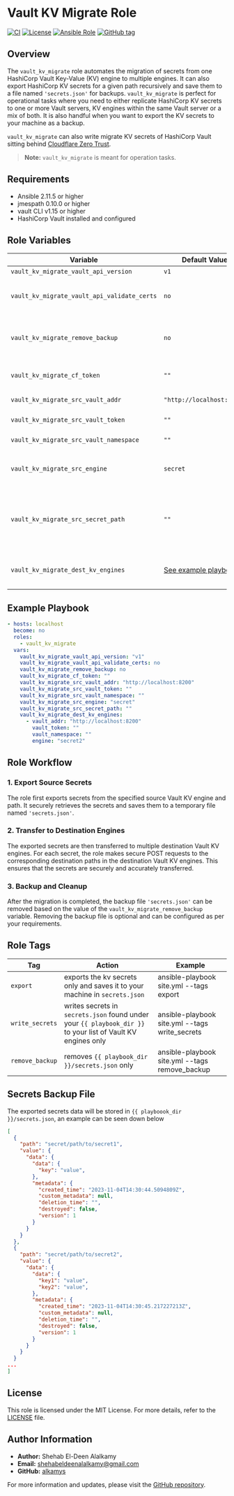 # Vault KV Migrate Role

[![CI](https://github.com/alalkamys/ansible-role-vault-kv-migrate/actions/workflows/ci.yaml/badge.svg)](https://github.com/alalkamys/ansible-role-vault-kv-migrate/actions/workflows/ci.yaml)
[![License](https://img.shields.io/badge/license-MIT%20License-brightgreen.svg)](https://opensource.org/licenses/MIT)
[![Ansible Role](https://img.shields.io/badge/ansible%20role-alalkamys.vault_kv_migrate-blue.svg)](https://galaxy.ansible.com/alalkamys/vault_kv_migrate/)
[![GitHub tag](https://img.shields.io/github/tag/alakamys/ansible-role-vault-kv-migrate.svg)](https://github.com/alalkamys/ansible-role-vault-kv-migrate/tags)

## Overview

The `vault_kv_migrate` role automates the migration of secrets from one HashiCorp Vault Key-Value (KV) engine to multiple engines. It can also export HashiCorp KV secrets for a given path recursively and save them to a file named `'secrets.json'` for backups. `vault_kv_migrate` is perfect for operational tasks where you need to either replicate HashiCorp KV secrets to one or more Vault servers, KV engines within the same Vault server or a mix of both. It is also handful when you want to export the KV secrets to your machine as a backup.

`vault_kv_migrate` can also write migrate KV secrets of HashiCorp Vault sitting behind [Cloudflare Zero Trust](https://developers.cloudflare.com/cloudflare-one/).

> **Note:** `vault_kv_migrate` is meant for operation tasks.

## Requirements

- Ansible 2.11.5 or higher
- jmespath 0.10.0 or higher
- vault CLI v1.15 or higher
- HashiCorp Vault installed and configured

## Role Variables

| Variable                                    | Default Value                             | Description                                                                                                                                                          |
| ------------------------------------------- | ----------------------------------------- | -------------------------------------------------------------------------------------------------------------------------------------------------------------------- |
| `vault_kv_migrate_vault_api_version`        | `v1`                                      | Vault API version to use.                                                                                                                                            |
| `vault_kv_migrate_vault_api_validate_certs` | `no`                                      | Whether to validate SSL certificates for Vault API requests. Set to `yes` to enable certificate validation.                                                          |
| `vault_kv_migrate_remove_backup`            | `no`                                      | Whether to remove `'secrets.json'` backup file after migration. Set to `yes` to remove the local backup file after the migration.                                    |
| `vault_kv_migrate_cf_token`                 | `""`                                      | Cloudflare token for Zero trust authentication. If not used, keep it empty.                                                                                          |
| `vault_kv_migrate_src_vault_addr`           | `"http://localhost:8200"`                 | Address of the source Vault server.                                                                                                                                  |
| `vault_kv_migrate_src_vault_token`          | `""`                                      | Token for authentication with the source Vault server.                                                                                                               |
| `vault_kv_migrate_src_vault_namespace`      | `""`                                      | Namespace for the source Vault server.                                                                                                                               |
| `vault_kv_migrate_src_engine`               | `secret`                                  | Source Vault KV engine from which secrets will be migrated. Don't add trailing `/` to the engine.                                                                    |
| `vault_kv_migrate_src_secret_path`          | `""`                                      | Path to the source secret within the source engine. if the value is `""` `vault_kv_migrate` will export/migrate all the secrets under `vault_kv_migrate_src_engine`. |
| `vault_kv_migrate_dest_kv_engines`          | [See example playbook](#example-playbook) | List of destination Vault KV engines with configurations. See example playbook for structure.                                                                        |

## Example Playbook

```yaml
- hosts: localhost
  become: no
  roles:
    - vault_kv_migrate
  vars:
    vault_kv_migrate_vault_api_version: "v1"
    vault_kv_migrate_vault_api_validate_certs: no
    vault_kv_migrate_remove_backup: no
    vault_kv_migrate_cf_token: ""
    vault_kv_migrate_src_vault_addr: "http://localhost:8200"
    vault_kv_migrate_src_vault_token: ""
    vault_kv_migrate_src_vault_namespace: ""
    vault_kv_migrate_src_engine: "secret"
    vault_kv_migrate_src_secret_path: ""
    vault_kv_migrate_dest_kv_engines:
      - vault_addr: "http://localhost:8200"
        vault_token: ""
        vault_namespace: ""
        engine: "secret2"
```

## Role Workflow

### 1. Export Source Secrets

The role first exports secrets from the specified source Vault KV engine and path. It securely retrieves the secrets and saves them to a temporary file named `'secrets.json'`.

### 2. Transfer to Destination Engines

The exported secrets are then transferred to multiple destination Vault KV engines. For each secret, the role makes secure POST requests to the corresponding destination paths in the destination Vault KV engines. This ensures that the secrets are securely and accurately transferred.

### 3. Backup and Cleanup

After the migration is completed, the backup file `'secrets.json'` can be removed based on the value of the `vault_kv_migrate_remove_backup` variable. Removing the backup file is optional and can be configured as per your requirements.

## Role Tags

| Tag             | Action                                                                                                       | Example                                        |
| --------------- | ------------------------------------------------------------------------------------------------------------ | ---------------------------------------------- |
| `export`        | exports the kv secrets only and saves it to your machine in `secrets.json`                                   | ansible-playbook site.yml --tags export        |
| `write_secrets` | writes secrets in `secrets.json` found under your `{{ playbook_dir }}` to your list of Vault KV engines only | ansible-playbook site.yml --tags write_secrets |
| `remove_backup` | removes `{{ playbook_dir }}/secrets.json` only                                                               | ansible-playbook site.yml --tags remove_backup |

## Secrets Backup File

The exported secrets data will be stored in `{{ playboook_dir }}/secrets.json`, an example can be seen down below

```json
[
  {
    "path": "secret/path/to/secret1",
    "value": {
      "data": {
        "data": {
          "key": "value",
        },
        "metadata": {
          "created_time": "2023-11-04T14:30:44.5094809Z",
          "custom_metadata": null,
          "deletion_time": "",
          "destroyed": false,
          "version": 1
        }
      }
    }
  },
  {
    "path": "secret/path/to/secret2",
    "value": {
      "data": {
        "data": {
          "key1": "value",
          "key2": "value",
        },
        "metadata": {
          "created_time": "2023-11-04T14:30:45.217227213Z",
          "custom_metadata": null,
          "deletion_time": "",
          "destroyed": false,
          "version": 1
        }
      }
    }
  }
...
]
```

## License

This role is licensed under the MIT License. For more details, refer to the [LICENSE](LICENSE) file.

## Author Information

- **Author:** Shehab El-Deen Alalkamy
- **Email:** [shehabeldeenalalkamy@gmail.com](mailto:shehabeldeenalalkamy@gmail.com)
- **GitHub:** [alkamys](https://github.com/alkamys)

For more information and updates, please visit the [GitHub repository](https://github.com/alkamys/ansible-role-kv-migrate).
